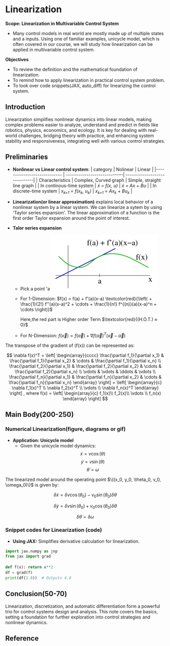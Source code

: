 # Linearization

**Scope: Linearization in Multivariable Control System** 
- Many control models in real world are mostly made up of multiple states and a inputs. Using one of familiar examples, unicycle model, which is often covered in our course, we will study how linearization can be applied in multivariable control system.

**Objectives**
- To review the definition and the mathematical foundation of linearization.
- To remind how to apply linearization in practical control system problem.
- To look over code snippets(JAX, auto_diff) for linearizing the control system.

## Introduction
Linearization simplifies nonlinear dynamics into linear models, making complex problems easier to analyze, understand and predict in fields like robotics, physics, economics, and ecology. It is key for dealing with real-world challenges, bridging theory with practice, and enhancing system stability and responsiveness, integrating well with various control strategies.


## Preliminaries
- **Nonlinear vs Linear control system**:
  |          category             |           Nolinear          |         Linear               |
  |----------------------------   | ----------------------------| -----------------------------|
  |       Characteristics         |   Complex, Curved graph     |  Simple, straight line graph |
  |   In continous-time system    |      <i>ẋ = f(x, u)</i>     |      <i>ẋ = Ax + Bu</i>      |
  |   In discrete-time system     |     <i>x<sub>k+1</sub> = f(x<sub>k</sub>, u<sub>k</sub>)</i> | <i>x<sub>k+1</sub> = Ax<sub>k</sub> + Bu<sub>k</sub></i> |
  
- **Linearization(or linear approximation)** explains local behavior of a nonlinear system by a linear system. We can linearize a sytem by using 'Taylor series expansion'. The linear approximation of a function is the first order Taylor expansion around the point of interest.

- **Talor series expansion**
  - Pick a point 'a
  ![alt text](figs/eom_linearization.PNG "Title")
  - For 1-Dimension: $f(x) = f(a) + f'(a)(x-a) \textcolor{red}{\left( + \frac{1}{2!} f''(a)(x-a)^2 + \cdots + \frac{1}{n!} f^{(n)}(a)(x-a)^n + \cdots \right)}$
    
    Here,the red part is Higher order Term $\textcolor{red}{(H.O.T.) ≈ 0}$
  - For N-Dimension: $f(\vec{x}) = f(\vec{a}) + \nabla f(\vec{a})^{T} (\vec{x} - \vec{a})$

The transpose of the gradient of \(f(x)\) can be represented as:

$$
\nabla f(x)^T = \left[ \begin{array}{cccc}
\frac{\partial f_1}{\partial x_1} & \frac{\partial f_1}{\partial x_2} & \cdots & \frac{\partial f_1}{\partial x_n} \\
\frac{\partial f_2}{\partial x_1} & \frac{\partial f_2}{\partial x_2} & \cdots & \frac{\partial f_2}{\partial x_n} \\
\vdots & \vdots & \ddots & \vdots \\
\frac{\partial f_n}{\partial x_1} & \frac{\partial f_n}{\partial x_2} & \cdots & \frac{\partial f_n}{\partial x_n}
\end{array} \right]
= \left[ \begin{array}{c}
\nabla f_1(x)^T \\
\nabla f_2(x)^T \\
\vdots \\
\nabla f_n(x)^T
\end{array} \right]
, where f(x) = \left[ \begin{array}{c}
f_1(x)\\
f_2(x)\\
\vdots \\
f_n(x)
\end{array} \right]
$$


## Main Body(200-250)

### Numerical Linearization(figure, diagrams or gif)
- **Application: Unicycle model**
  - Given the unicycle model dynamics:
$$\dot{x} = v \cos(\theta)$$
$$\dot{y} = v \sin(\theta)$$
$$\dot{\theta} = \omega$$


The linearized model around the operating point $\((x_0, y_0, \theta_0, v_0, \omega_0)\)$ is given by:

$$
\delta \dot{x} = \delta v \cos(\theta_0) - v_0 \sin(\theta_0) \delta \theta
$$

$$
\delta \dot{y} = \delta v \sin(\theta_0) + v_0 \cos(\theta_0) \delta \theta
$$

$$
\delta \dot{\theta} = \delta \omega
$$

### Snippet codes for Linearization (code)

- **Using JAX:** Simplifies derivative calculation for linearization.

```python
import jax.numpy as jnp
from jax import grad

def f(x): return x**2
df = grad(f)
print(df(2.0))  # Outputs 4.0
```
## Conclusion(50-70)
Linearization, discretization, and automatic differentiation form a powerful trio for control systems design and analysis. This note covers the basics, setting a foundation for further exploration into control strategies and nonlinear dynamics.

## Reference
